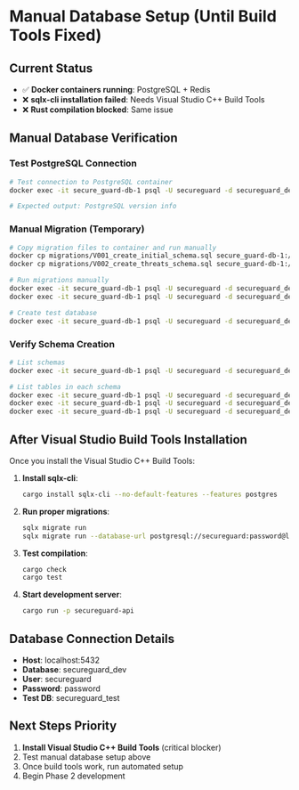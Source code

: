 # Manual Database Setup (Until Build Tools Fixed)

## Current Status
- ✅ **Docker containers running**: PostgreSQL + Redis
- ❌ **sqlx-cli installation failed**: Needs Visual Studio C++ Build Tools
- ❌ **Rust compilation blocked**: Same issue

## Manual Database Verification

### Test PostgreSQL Connection
```bash
# Test connection to PostgreSQL container
docker exec -it secure_guard-db-1 psql -U secureguard -d secureguard_dev -c "SELECT version();"

# Expected output: PostgreSQL version info
```

### Manual Migration (Temporary)
```bash
# Copy migration files to container and run manually
docker cp migrations/V001_create_initial_schema.sql secure_guard-db-1:/tmp/
docker cp migrations/V002_create_threats_schema.sql secure_guard-db-1:/tmp/

# Run migrations manually
docker exec -it secure_guard-db-1 psql -U secureguard -d secureguard_dev -f /tmp/V001_create_initial_schema.sql
docker exec -it secure_guard-db-1 psql -U secureguard -d secureguard_dev -f /tmp/V002_create_threats_schema.sql

# Create test database
docker exec -it secure_guard-db-1 psql -U secureguard -d secureguard_dev -c "CREATE DATABASE secureguard_test;"
```

### Verify Schema Creation
```bash
# List schemas
docker exec -it secure_guard-db-1 psql -U secureguard -d secureguard_dev -c "\dn"

# List tables in each schema
docker exec -it secure_guard-db-1 psql -U secureguard -d secureguard_dev -c "\dt users.*"
docker exec -it secure_guard-db-1 psql -U secureguard -d secureguard_dev -c "\dt agents.*"
docker exec -it secure_guard-db-1 psql -U secureguard -d secureguard_dev -c "\dt threats.*"
```

## After Visual Studio Build Tools Installation

Once you install the Visual Studio C++ Build Tools:

1. **Install sqlx-cli**:
   ```bash
   cargo install sqlx-cli --no-default-features --features postgres
   ```

2. **Run proper migrations**:
   ```bash
   sqlx migrate run
   sqlx migrate run --database-url postgresql://secureguard:password@localhost:5432/secureguard_test
   ```

3. **Test compilation**:
   ```bash
   cargo check
   cargo test
   ```

4. **Start development server**:
   ```bash
   cargo run -p secureguard-api
   ```

## Database Connection Details
- **Host**: localhost:5432
- **Database**: secureguard_dev
- **User**: secureguard  
- **Password**: password
- **Test DB**: secureguard_test

## Next Steps Priority
1. **Install Visual Studio C++ Build Tools** (critical blocker)
2. Test manual database setup above
3. Once build tools work, run automated setup
4. Begin Phase 2 development